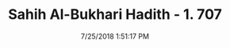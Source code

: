 ---
title        : "Sahih Al-Bukhari Hadith - 1. 707"
date         : 7/25/2018 1:51:17 PM
draft        : false
type         : "hadith"
layout       : "hadith"
BookCode     : "SHB"
VolumeNumber : "1"
HadithNumber : "707"
categories  :  ["Prayer Characteristics-Placing right hand on left"]
tags  :  ["Sahl bin Sad"]
---